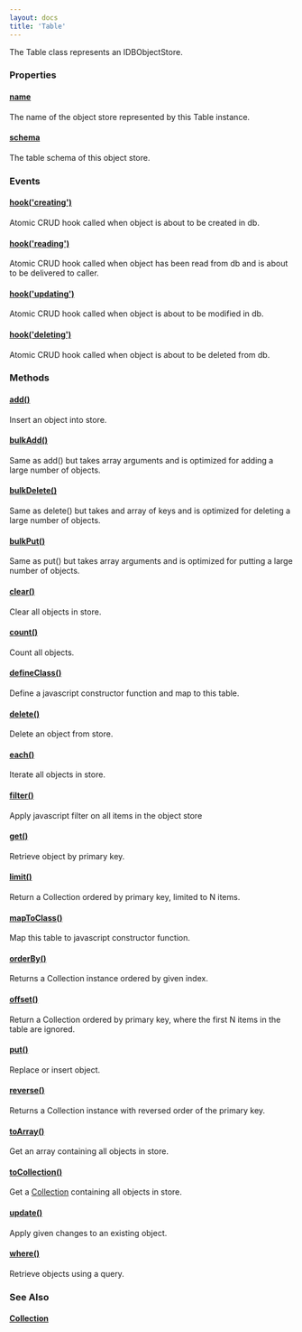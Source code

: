 ```yaml
---
layout: docs
title: 'Table'
---
```


The Table class represents an IDBObjectStore.

### Properties

#### [name](/docs/Table/Table.name)
The name of the object store represented by this Table instance.

#### [schema](/docs/Table/Table.schema)
The table schema of this object store.

### Events

#### [hook('creating')](/docs/Table/Table.hook('creating'))
Atomic CRUD hook called when object is about to be created in db.

#### [hook('reading')](/docs/Table/Table.hook('reading'))
Atomic CRUD hook called when object has been read from db and is about to be delivered to caller.

#### [hook('updating')](/docs/Table/Table.hook('updating'))
Atomic CRUD hook called when object is about to be modified in db.

#### [hook('deleting')](/docs/Table/Table.hook('deleting'))
Atomic CRUD hook called when object is about to be deleted from db.

### Methods

#### [add()](/docs/Table/Table.add())
Insert an object into store.

#### [bulkAdd()](/docs/Table/Table.bulkAdd())
Same as add() but takes array arguments and is optimized for adding a large number of objects.

#### [bulkDelete()](/docs/Table/Table.bulkDelete())
Same as delete() but takes and array of keys and is optimized for deleting a large number of objects.

#### [bulkPut()](/docs/Table/Table.bulkPut())
Same as put() but takes array arguments and is optimized for putting a large number of objects.

#### [clear()](/docs/Table/Table.clear())
Clear all objects in store.

#### [count()](/docs/Table/Table.count())
Count all objects.

#### [defineClass()](/docs/Table/Table.defineClass())
Define a javascript constructor function and map to this table.

#### [delete()](/docs/Table/Table.delete())
Delete an object from store.

#### [each()](/docs/Table/Table.each())
Iterate all objects in store.

#### [filter()](/docs/Table/Table.filter())
Apply javascript filter on all items in the object store

#### [get()](/docs/Table/Table.get())
Retrieve object by primary key.

#### [limit()](/docs/Table/Table.limit())
Return a Collection ordered by primary key, limited to N items.

#### [mapToClass()](/docs/Table/Table.mapToClass())
Map this table to javascript constructor function.

#### [orderBy()](/docs/Table/Table.orderBy())
Returns a Collection instance ordered by given index.

#### [offset()](/docs/Table/Table.offset())
Return a Collection ordered by primary key, where the first N items in the table are ignored.

#### [put()](/docs/Table/Table.put())
Replace or insert object.

#### [reverse()](/docs/Table/Table.reverse())
Returns a Collection instance with reversed order of the primary key.

#### [toArray()](/docs/Table/Table.toArray())
Get an array containing all objects in store.

#### [toCollection()](/docs/Table/Table.toCollection())
Get a [Collection](/docs/Collection/Collection) containing all objects in store.

#### [update()](/docs/Table/Table.update())
Apply given changes to an existing object.

#### [where()](/docs/Table/Table.where())
Retrieve objects using a query.

### See Also
#### [Collection](/docs/Collection/Collection)
